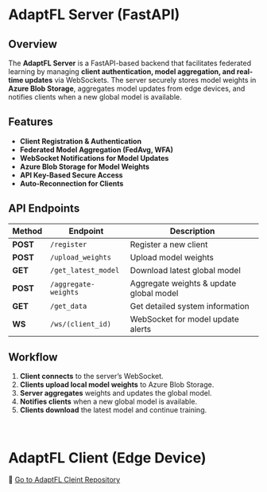 # AdaptFL Server (FastAPI)

## Overview

The **AdaptFL Server** is a FastAPI-based backend that facilitates federated learning by managing **client authentication, model aggregation, and real-time updates** via WebSockets. The server securely stores model weights in **Azure Blob Storage**, aggregates model updates from edge devices, and notifies clients when a new global model is available.

## Features

- **Client Registration & Authentication**
- **Federated Model Aggregation (FedAvg, WFA)**
- **WebSocket Notifications for Model Updates**
- **Azure Blob Storage for Model Weights**
- **API Key-Based Secure Access**
- **Auto-Reconnection for Clients**

## API Endpoints

| Method   | Endpoint                   | Description                             |
| -------- | -------------------------- | --------------------------------------- |
| **POST** | `/register`                | Register a new client                   |
| **POST** | `/upload_weights`          | Upload model weights                    |
| **GET**  | `/get_latest_model`        | Download latest global model            |
| **POST** | `/aggregate-weights`        | Aggregate weights & update global model |
| **GET**  | `/get_data`          | Get detailed system information              |
| **WS**   | `/ws/(client_id)` | WebSocket for model update alerts       |

## Workflow

1. **Client connects** to the server’s WebSocket.
2. **Clients upload local model weights** to Azure Blob Storage.
3. **Server aggregates** weights and updates the global model.
4. **Notifies clients** when a new global model is available.
5. **Clients download** the latest model and continue training.

<br>

# AdaptFL Client (Edge Device)

🔗 [Go to AdaptFL Cleint Repository](https://github.com/UmarBalak/adaptfl_client)
